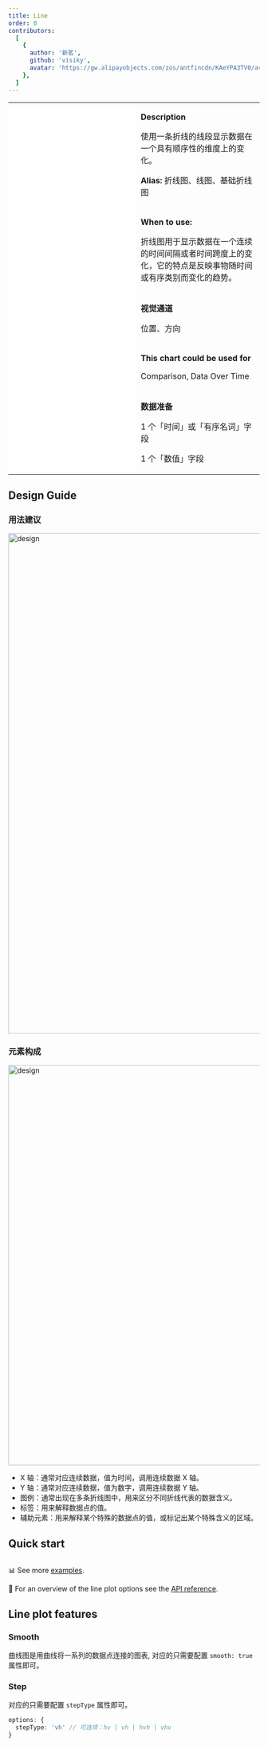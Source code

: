 ```yaml
---
title: Line
order: 0
contributors:
  [
    {
      author: '新茗',
      github: 'visiky',
      avatar: 'https://gw.alipayobjects.com/zos/antfincdn/KAeYPA3TV0/avatar.jpeg',
    },
  ]
---
```


<div class="manual-docs">

  <div data-card-type="block" data-lake-card="table" id="pLwYV" class="">
      <table
        class="lake-table"
        style="width: 100%; outline: none; border-collapse: collapse"
      >
        <colgroup>
          <col width="425" span="1" />
          <col width="340" span="1" />
        </colgroup>
        <tbody>
          <tr style="height: 33px">
            <td colspan="1" rowspan="5" style="background: #fff">
              <playground path="line/basic/demo/line.js"></playground>
            </td>
            <td class="style1">
              <p><strong>Description</strong></p>
              <p>
                <span class="lake-fontsize-12"
                  >使用一条折线的线段显示数据在一个具有顺序性的维度上的变化。</span
                >
              </p>
              <p>
                <strong>Alias: </strong>
                <span class="lake-fontsize-12">折线图、线图、基础折线图</span>
              </p>
            </td>
          </tr>
                 <tr style="height: 33px">
            <td class="style1">
              <p><strong>When to use: </strong></p>
              <p><span class="lake-fontsize-12">折线图用于显示数据在一个连续的时间间隔或者时间跨度上的变化，它的特点是反映事物随时间或有序类别而变化的趋势。</span></p>
            </td>
          </tr>
          <tr style="height: 33px">
            <td class="style1">
              <p><strong>视觉通道</strong></p>
              <p><span class="lake-fontsize-12">位置、方向</span></p>
            </td>
          </tr>
          <tr style="height: 33px">
            <td colspan="1">
              <p><strong>This chart could be used for</strong></p>
              <p><span class="lake-fontsize-12">Comparison, Data Over Time</span></p>
            </td>
          </tr>
          <tr style="height: 33px">
            <td colspan="1">
              <p><strong>数据准备</strong></p>
              <p>
                <span class="lake-fontsize-12">1 个「时间」或「有序名词」字段</span>
              </p>
              <p><span class="lake-fontsize-12">1 个「数值」字段</span></p>
            </td>
          </tr>
        </tbody>
      </table>
    </div>

## Design Guide

### 用法建议

<img
alt="design"
src="https://gw.alipayobjects.com/mdn/rms_d314dd/afts/img/A*NGoOQatmkx0AAAAAAAAAAABkARQnAQ"
width="1000"
/>

### 元素构成

<img alt="design" src="https://gw.alipayobjects.com/mdn/rms_d314dd/afts/img/A*uxv8RJgYx4oAAAAAAAAAAABkARQnAQ" width="800">

<div class="design-guide-list">

*   X 轴：通常对应连续数据，值为时间，调用连续数据 X 轴。
*   Y 轴：通常对应连续数据，值为数字，调用连续数据 Y 轴。
*   图例：通常出现在多条折线图中，用来区分不同折线代表的数据含义。
*   标签：用来解释数据点的值。
*   辅助元素：用来解释某个特殊的数据点的值，或标记出某个特殊含义的区域。

</div>

## Quick start

<div class="sign">

```ts
```

</div>

📊 See more <a href="/en/examples/line/basic" target='blank'>examples</a>.

🎨 For an overview of the line plot options see the [API reference](/en/docs/api/plots/line).

## Line plot features

### Smooth

曲线图是用曲线将一系列的数据点连接的图表, 对应的只需要配置 `smooth: true` 属性即可。

<playground path='line/basic/demo/spline.ts' rid='rect2'></playground>

### Step

对应的只需要配置 `stepType` 属性即可。

```ts
options: {
  stepType: 'vh' // 可选项：hv | vh | hvh | vhv
}
```

<playground path='line/step/demo/line.ts' rid='rect3'></playground>

</div>
